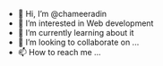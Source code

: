 - 👋 Hi, I’m @chameeradin
- 👀 I’m interested in Web development
- 🌱 I’m currently learning about it
- 💞️ I’m looking to collaborate on ...
- 📫 How to reach me ...

<!---
chameeradin/chameeradin is a ✨ special ✨ repository because its `README.md` (this file) appears on your GitHub profile.
You can click the Preview link to take a look at your changes.
--->
